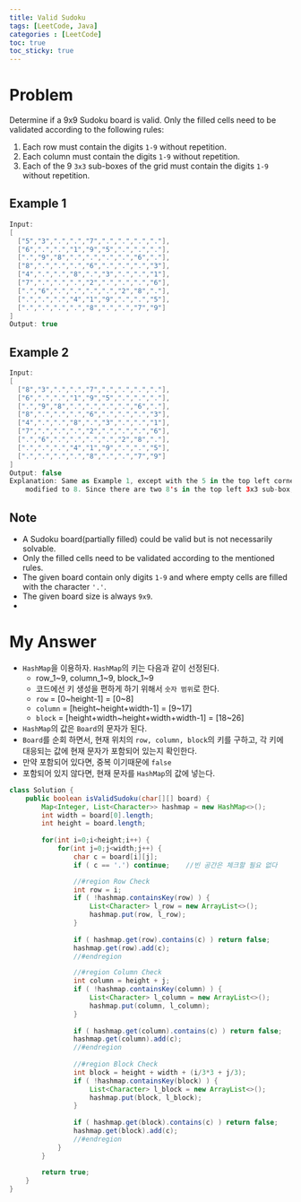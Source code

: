 ```yaml
---
title: Valid Sudoku
tags: [LeetCode, Java]
categories : [LeetCode]
toc: true
toc_sticky: true
---
```


# Problem

Determine if a 9x9 Sudoku board is valid. Only the filled cells need to be validated according to the following rules:

1. Each row must contain the digits `1-9` without repetition.
2. Each column must contain the digits `1-9` without repetition.
3. Each of the 9 `3x3` sub-boxes of the grid must contain the digits `1-9` without repetition.

## Example 1

```swift
Input:
[
  ["5","3",".",".","7",".",".",".","."],
  ["6",".",".","1","9","5",".",".","."],
  [".","9","8",".",".",".",".","6","."],
  ["8",".",".",".","6",".",".",".","3"],
  ["4",".",".","8",".","3",".",".","1"],
  ["7",".",".",".","2",".",".",".","6"],
  [".","6",".",".",".",".","2","8","."],
  [".",".",".","4","1","9",".",".","5"],
  [".",".",".",".","8",".",".","7","9"]
]
Output: true
```

## Example 2

```swift
Input:
[
  ["8","3",".",".","7",".",".",".","."],
  ["6",".",".","1","9","5",".",".","."],
  [".","9","8",".",".",".",".","6","."],
  ["8",".",".",".","6",".",".",".","3"],
  ["4",".",".","8",".","3",".",".","1"],
  ["7",".",".",".","2",".",".",".","6"],
  [".","6",".",".",".",".","2","8","."],
  [".",".",".","4","1","9",".",".","5"],
  [".",".",".",".","8",".",".","7","9"]
]
Output: false
Explanation: Same as Example 1, except with the 5 in the top left corner being 
    modified to 8. Since there are two 8's in the top left 3x3 sub-box, it is invalid.
```

## Note

* A Sudoku board(partially filled) could be valid but is not necessarily solvable.
* Only the filled cells need to be validated according to the mentioned rules.
* The given board contain only digits `1-9` and where empty cells are filled with the character `'.'`.
* The given board size is always `9x9`.
* 

# My Answer

* `HashMap`을 이용하자. `HashMap`의 키는 다음과 같이 선정된다.
  * row_1~9, column_1~9, block_1~9
  * 코드에선 키 생성을 편하게 하기 위해서 `숫자 범위`로 한다.
  * `row` = [0~height-1] = [0~8]
  * `column` = [height~height+width-1] = [9~17]
  * `block` = [height+width~height+width+width-1] = [18~26]
* `HashMap`의 값은 `Board`의 문자가 된다.
* `Board`를 순회 하면서, 현재 위치의 `row, column, block`의 키를 구하고, 각 키에 대응되는 값에 현재 문자가 포함되어 있는지 확인한다.
* 만약 포함되어 있다면, 중복 이기때문에 `false`
* 포함되어 있지 않다면, 현재 문자를 `HashMap`의 값에 넣는다.

```java
class Solution {
    public boolean isValidSudoku(char[][] board) {
        Map<Integer, List<Character>> hashmap = new HashMap<>();        
        int width = board[0].length;
        int height = board.length;
        
        for(int i=0;i<height;i++) {
            for(int j=0;j<width;j++) {
                char c = board[i][j];
                if ( c == '.') continue;    //빈 공간은 체크할 필요 없다

                //#region Row Check
                int row = i;                                
                if ( !hashmap.containsKey(row) ) {
                    List<Character> l_row = new ArrayList<>();
                    hashmap.put(row, l_row);
                }
                
                if ( hashmap.get(row).contains(c) ) return false;
                hashmap.get(row).add(c);
                //#endregion

                //#region Column Check
                int column = height + j;                
                if ( !hashmap.containsKey(column) ) {
                    List<Character> l_column = new ArrayList<>();
                    hashmap.put(column, l_column);
                }
                
                if ( hashmap.get(column).contains(c) ) return false;
                hashmap.get(column).add(c);
                //#endregion
                
                //#region Block Check
                int block = height + width + (i/3*3 + j/3);
                if ( !hashmap.containsKey(block) ) {
                    List<Character> l_block = new ArrayList<>();
                    hashmap.put(block, l_block);
                }
                
                if ( hashmap.get(block).contains(c) ) return false;
                hashmap.get(block).add(c);
                //#endregion
            }
        }
            
        return true;
    }
}
```

